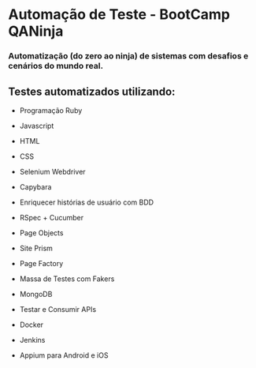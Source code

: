 # Automação de Teste - BootCamp QANinja

### Automatização (do zero ao ninja) de sistemas com desafios e cenários do mundo real.

## Testes automatizados utilizando:


- Programação Ruby

- Javascript

- HTML

- CSS

- Selenium Webdriver

- Capybara

- Enriquecer histórias de usuário com BDD

- RSpec + Cucumber

- Page Objects

- Site Prism

- Page Factory

- Massa de Testes com Fakers

- MongoDB

- Testar e Consumir APIs

- Docker

- Jenkins

- Appium para Android e iOS

